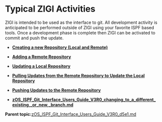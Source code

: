 # Typical ZIGI Activities

ZIGI is intended to be used as the interface to git. All development activity is anticipated to be performed outside of ZIGI using your favorite ISPF based tools. Once a development phase is complete then ZIGI can be activated to commit and push the update.

-   **[Creating a new Repository \(Local and Remote\)](zOS_ISPF_Git_Interface_Users_Guide_V3R0_creating_a_new_repository_local_and_remote.md)**  

-   **[Adding a Remote Repository](zOS_ISPF_Git_Interface_Users_Guide_V3R0_adding_a_remote_repository.md)**  

-   **[Updating a Local Repository](zOS_ISPF_Git_Interface_Users_Guide_V3R0_updating_a_local_repository.md)**  

-   **[Pulling Updates from the Remote Repository to Update the Local Repository](zOS_ISPF_Git_Interface_Users_Guide_V3R0_pulling_updates_from_the_remote_repository_to_update_the_local_repository.md)**  

-   **[Pushing Updates to the Remote Repository](zOS_ISPF_Git_Interface_Users_Guide_V3R0_pushing_updates_to_the_remote_repository.md)**  

-   **[zOS\_ISPF\_Git\_Interface\_Users\_Guide\_V3R0\_changing\_to\_a\_different\_existing,\_or\_new,\_branch.md](zOS_ISPF_Git_Interface_Users_Guide_V3R0_changing_to_a_different_existing,_or_new,_branch.md)**  


**Parent topic:**[zOS\_ISPF\_Git\_Interface\_Users\_Guide\_V3R0\_d5e1.md](zOS_ISPF_Git_Interface_Users_Guide_V3R0_d5e1.md)

